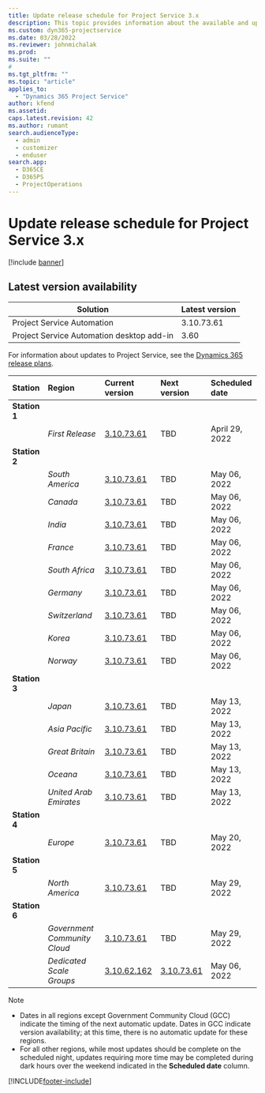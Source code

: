 ```yaml
---
title: Update release schedule for Project Service 3.x
description: This topic provides information about the available and upcoming releases of Dynamics 365 Project Service Automation.
ms.custom: dyn365-projectservice
ms.date: 03/28/2022
ms.reviewer: johnmichalak
ms.prod:
ms.suite: ""
#
ms.tgt_pltfrm: ""
ms.topic: "article"
applies_to: 
  - "Dynamics 365 Project Service"
author: kfend
ms.assetid: 
caps.latest.revision: 42
ms.author: rumant
search.audienceType: 
  - admin
  - customizer
  - enduser
search.app: 
  - D365CE
  - D365PS
  - ProjectOperations
---
```


# Update release schedule for Project Service 3.x

[!include [banner](../includes/psa-now-project-operations.md)]

## Latest version availability

| Solution  | Latest version |
|-------|----|
| Project Service Automation    | 3.10.73.61 |
| Project Service Automation desktop add-in                | 3.60          |

For information about updates to Project Service, see the [Dynamics 365 release plans](/dynamics365/release-plans/). 

| Station  | Region | Current version | Next version |  Scheduled date
| :---   | :---   | :---   | :---   |:---   |         
|<strong>Station 1</strong> | |  |  | |
| | <i>First Release</i> | [3.10.73.61](whats-new-ur-42.md) | TBD | April 29, 2022
|<strong>Station 2</strong> | |  |  | |
| | <i>South America</i> | [3.10.73.61](whats-new-ur-42.md) | TBD | May 06, 2022
| | <i>Canada</i> | [3.10.73.61](whats-new-ur-42.md) | TBD | May 06, 2022
| | <i>India</i> | [3.10.73.61](whats-new-ur-42.md) | TBD | May 06, 2022
| | <i>France</i> | [3.10.73.61](whats-new-ur-42.md) | TBD | May 06, 2022
| | <i>South Africa</i> | [3.10.73.61](whats-new-ur-42.md) | TBD | May 06, 2022
| | <i>Germany</i> | [3.10.73.61](whats-new-ur-42.md) | TBD | May 06, 2022
| | <i>Switzerland</i> | [3.10.73.61](whats-new-ur-42.md) | TBD | May 06, 2022
| | <i>Korea</i> | [3.10.73.61](whats-new-ur-42.md) | TBD | May 06, 2022
| | <i>Norway</i> | [3.10.73.61](whats-new-ur-42.md) | TBD | May 06, 2022
|<strong>Station 3</strong> | |  |  | |
| | <i>Japan</i> | [3.10.73.61](whats-new-ur-42.md) | TBD | May 13, 2022
| | <i>Asia Pacific</i> | [3.10.73.61](whats-new-ur-42.md) | TBD | May 13, 2022
| | <i>Great Britain</i> | [3.10.73.61](whats-new-ur-42.md) | TBD | May 13, 2022
| | <i>Oceana</i> | [3.10.73.61](whats-new-ur-42.md) | TBD | May 13, 2022
| | <i>United Arab Emirates</i> | [3.10.73.61](whats-new-ur-42.md) | TBD | May 13, 2022
|<strong>Station 4</strong> | |  |  | |
| | <i>Europe</i> | [3.10.73.61](whats-new-ur-42.md) | TBD | May 20, 2022
|<strong>Station 5</strong> | |  |  | |
| | <i>North America</i> | [3.10.73.61](whats-new-ur-42.md) | TBD | May 29, 2022
|<strong>Station 6</strong> | |  |  | |
| | <i>Government Community Cloud</i> | [3.10.73.61](whats-new-ur-42.md) | TBD | May 29, 2022
| | <i>Dedicated Scale Groups</i> | [3.10.62.162](whats-new-ur-41.md) | [3.10.73.61](whats-new-ur-42.md) | May 06, 2022




>[!Note]
> - Dates in all regions except Government Community Cloud (GCC) indicate the timing of the next automatic update. Dates in GCC indicate version availability; at this time, there is no automatic update for these regions.
> - For all other regions, while most updates should be complete on the scheduled night, updates requiring more time may be completed during dark hours over the weekend indicated in the **Scheduled date** column.


[!INCLUDE[footer-include](../includes/footer-banner.md)]
